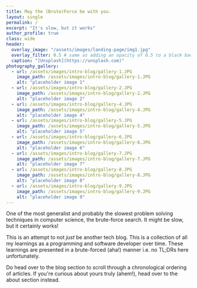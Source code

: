 ```yaml
---
title: May the (Brute)Force be with you.
layout: single
permalink: /
excerpt: "It's slow, but it works"  
author_profile: true
class: wide
header:
  overlay_image: "/assets/images/landing-page/img1.jpg"
  overlay_filter: 0.5 # same as adding an opacity of 0.5 to a black background
  caption: "[Unsplash](https://unsplash.com)"
photography_gallery:
  - url: /assets/images/intro-blog/gallery-1.JPG
    image_path: /assets/images/intro-blog/gallery-1.JPG
    alt: "placeholder image 1"
  - url: /assets/images/intro-blog/gallery-2.JPG
    image_path: /assets/images/intro-blog/gallery-2.JPG
    alt: "placeholder image 2"
  - url: /assets/images/intro-blog/gallery-4.JPG
    image_path: /assets/images/intro-blog/gallery-4.JPG
    alt: "placeholder image 4"
  - url: /assets/images/intro-blog/gallery-5.JPG
    image_path: /assets/images/intro-blog/gallery-5.JPG
    alt: "placeholder image 5"
  - url: /assets/images/intro-blog/gallery-6.JPG
    image_path: /assets/images/intro-blog/gallery-6.JPG
    alt: "placeholder image 6"
  - url: /assets/images/intro-blog/gallery-7.JPG
    image_path: /assets/images/intro-blog/gallery-7.JPG
    alt: "placeholder image 7"
  - url: /assets/images/intro-blog/gallery-8.JPG
    image_path: /assets/images/intro-blog/gallery-8.JPG
    alt: "placeholder image 8"
  - url: /assets/images/intro-blog/gallery-9.JPG
    image_path: /assets/images/intro-blog/gallery-9.JPG
    alt: "placeholder image 9"
---
```


One of the most generalist and probably the slowest problem solving techniques in computer science, the brute-force search. It might be slow, but it certainly works! 

This is an attempt to not *just* be another tech blog. This is a collection of all my learnings as a programming and software developer over time. These learnings are presented in a brute-forced (aha!) manner i.e. no TL;DRs here unfortunately.

Do head over to the blog section to scroll through a chronological ordering of articles. If you're curious about yours truly (ahem!), head over to the about section instead.

<figure class="align-center">
  <img src="{{ site.url }}{{ site.baseurl }}/assets/images/intro-blog/mario.gif" alt="">
</figure>